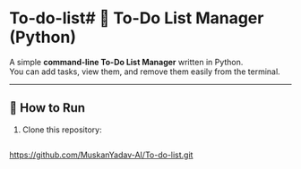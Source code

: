 # To-do-list# 📝 To-Do List Manager (Python)

A simple **command-line To-Do List Manager** written in Python.  
You can add tasks, view them, and remove them easily from the terminal.

---

## 🚀 How to Run
1. Clone this repository:
   ```bash
   
https://github.com/MuskanYadav-AI/To-do-list.git
